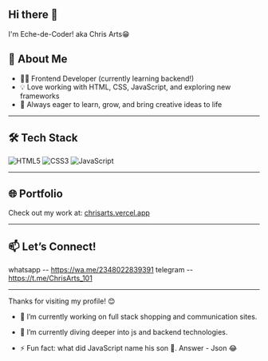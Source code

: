 ## **Hi there 👋**
I'm Eche-de-Coder! aka Chris Arts😁


## 🌟 **About Me**

- 👨‍💻 Frontend Developer (currently learning backend!)
- 💡 Love working with HTML, CSS, JavaScript, and exploring new frameworks
- 🚀 Always eager to learn, grow, and bring creative ideas to life

---

## 🛠️ **Tech Stack**

![HTML5](https://img.shields.io/badge/-HTML5-333?style=flat&logo=html5)
![CSS3](https://img.shields.io/badge/-CSS3-333?style=flat&logo=css3)
![JavaScript](https://img.shields.io/badge/-JavaScript-333?style=flat&logo=javascript)
<!-- Add more frameworks or tools as you learn them! -->

---

## 🌐 **Portfolio**

Check out my work at: [chrisarts.vercel.app](https://chrisarts.vercel.app)

---

## 📫 **Let’s Connect!**

whatsapp -- https://wa.me/2348022839391
telegram -- https://t.me/ChrisArts_101

---

Thanks for visiting my profile! 😊

- 🔭 I’m currently working on full stack shopping and communication sites.
- 🌱 I’m currently diving deeper into js and backend technologies.

- ⚡ Fun fact: what did JavaScript name his son 🙂.
  Answer - Json 😂
